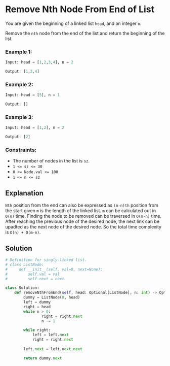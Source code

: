 # Remove Nth Node From End of List
You are given the beginning of a linked list `head`, and an integer `n`.

Remove the `nth` node from the end of the list and return the beginning of the list.

### Example 1:
```python
Input: head = [1,2,3,4], n = 2

Output: [1,2,4]
```

### Example 2:
```python
Input: head = [5], n = 1

Output: []
```

### Example 3:
```python
Input: head = [1,2], n = 2

Output: [2]
```

### Constraints:
- The number of nodes in the list is `sz`.
- `1 <= sz <= 30`
- `0 <= Node.val <= 100`
- `1 <= n <= sz`

## Explanation
`Nth` position from the end can also be expressed as `(m-n)th` position from the start given `m` is the length of the linked list. `m` can be calculated out in `O(n)` time. Finding the node to be removed can be traversed in `O(m-n)` time. After reaching the previous node of the desired node, the next link can be upadted as the next node of the desired node. So the total time complexity is `O(n) + O(m-n)`.

## Solution
```python
# Definition for singly-linked list.
# class ListNode:
#     def __init__(self, val=0, next=None):
#         self.val = val
#         self.next = next

class Solution:
    def removeNthFromEnd(self, head: Optional[ListNode], n: int) -> Optional[ListNode]:
        dummy = ListNode(0, head)
        left = dummy
        right = head
        while n > 0:
                right = right.next
                n -= 1

        while right:
            left = left.next
            right = right.next
        
        left.next = left.next.next

        return dummy.next
```
